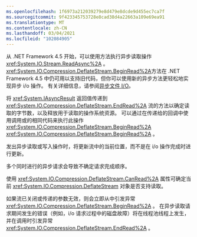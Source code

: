 ```yaml
---
ms.openlocfilehash: 1f6973a212039279e8d479e8dcde9d455ec7ca7f
ms.sourcegitcommit: 9f423345753728e8cad38d4a22663a109e69ea91
ms.translationtype: MT
ms.contentlocale: zh-CN
ms.lasthandoff: 03/04/2021
ms.locfileid: "102084905"
---
```

从 .NET Framework 4.5 开始，可以使用方法执行异步读取操作 <xref:System.IO.Stream.ReadAsync%2A> 。 <xref:System.IO.Compression.DeflateStream.BeginRead%2A>方法在 .NET Framework 4.5 中仍可用以支持旧代码，但你可以使用新的异步方法更轻松地实现异步 i/o 操作。 有关详细信息，请参阅[异步文件 I/O](/dotnet/standard/io/asynchronous-file-i-o)。

将 <xref:System.IAsyncResult> 返回值传递到 <xref:System.IO.Compression.DeflateStream.EndRead%2A> 流的方法以确定读取的字节数，以及释放用于读取的操作系统资源。 可以通过在传递给的回调中使用调用或的相同代码来执行此操作 <xref:System.IO.Compression.DeflateStream.BeginRead%2A> <xref:System.IO.Compression.DeflateStream.BeginRead%2A> 。

发出异步读取或写入操作时，将更新流中的当前位置，而不是在 i/o 操作完成时进行更新。

多个同时进行的异步请求会导致不确定请求完成顺序。

使用 <xref:System.IO.Compression.DeflateStream.CanRead%2A> 属性可确定当前 <xref:System.IO.Compression.DeflateStream> 对象是否支持读取。

如果流已关闭或传递的参数无效，则会立即从中引发异常 <xref:System.IO.Compression.DeflateStream.BeginRead%2A> 。 在异步读取请求期间发生的错误（例如，i/o 请求过程中的磁盘故障）将在线程池线程上发生，并在调用时引发异常 <xref:System.IO.Compression.DeflateStream.EndRead%2A> 。
  